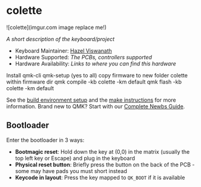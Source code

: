 # colette

![colette](imgur.com image replace me!)

*A short description of the keyboard/project*

* Keyboard Maintainer: [Hazel Viswanath](https://github.com/transdryad)
* Hardware Supported: *The PCBs, controllers supported*
* Hardware Availability: *Links to where you can find this hardware*

Install qmk-cli
qmk-setup (yes to all)
copy firmware to new folder colette within firmware dir
qmk compile -kb colette -km default
qmk flash -kb colette -km default

See the [build environment setup](https://docs.qmk.fm/#/getting_started_build_tools) and the [make instructions](https://docs.qmk.fm/#/getting_started_make_guide) for more information. Brand new to QMK? Start with our [Complete Newbs Guide](https://docs.qmk.fm/#/newbs).

## Bootloader

Enter the bootloader in 3 ways:

* **Bootmagic reset**: Hold down the key at (0,0) in the matrix (usually the top left key or Escape) and plug in the keyboard
* **Physical reset button**: Briefly press the button on the back of the PCB - some may have pads you must short instead
* **Keycode in layout**: Press the key mapped to `QK_BOOT` if it is available
